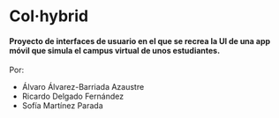 # Col·hybrid
#### Proyecto de interfaces de usuario en el que se recrea la UI de una app móvil que simula el campus virtual de unos estudiantes.

Por:
 - Álvaro Álvarez-Barriada Azaustre
 - Ricardo Delgado Fernández
 - Sofía Martínez Parada
